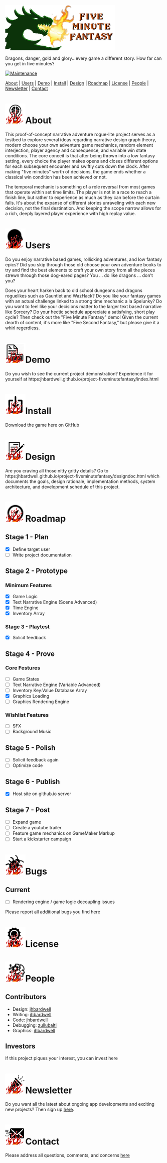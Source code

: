 ![Five Minute Fantasy Project Read Me](/images/header.png)

Dragons, danger, gold and glory...every game a different story. 
How far can you get in five minutes?

[![Maintenance](https://img.shields.io/badge/Maintained-yes-green.svg)](https://github.com/jhbardwell/jhbardwell.github.io)

[About](#About) | [Users](#Users) | [Demo](#Demo) | [Install](#Install) | [Design](#Design) | [Roadmap](#Roadmap) | [License](#License) | [People](#People) | [Newsletter](#Newsletter) | [Contact](#Contact)

# ![About](/images/about.png)About 
This proof-of-concept narrative adventure rogue-lite project serves as a testbed to explore several ideas regarding narrative design graph theory, modern choose your own adventure game mechanics, random element interjection, player agency and consequence, and variable win state conditions. The core conceit is that after being thrown into a low fantasy setting, every choice the player makes opens and closes different options for each subsequent encounter and swiftly cuts down the clock. After making "five minutes" worth of decisions, the game ends whether a classical win condition has been achieved or not.
 
The temporal mechanic is something of a role reversal from most games that operate within set time limits. The player is not in a race to reach a finish line, but rather to experience as much as they can before the curtain falls. It's about the expanse of different stories unraveling with each new decision, not the final destination. And keeping the scope narrow allows for a rich, deeply layered player experience with high replay value.


# ![Users](/images/users.png)Users
Do you enjoy narrative based games, rollicking adventures, and low fantasy epics? Did you skip through those old choose your own adventure books to try and find the best elements to craft your own story from all the pieces strewn through those dog-eared pages? You ... do like dragons ... don't you?

Does your heart harken back to old school dungeons and dragons roguelikes such as Gauntlet and WazHack? Do you like your fantasy games with an actual challenge linked to a strong time mechanic a la Spelunky? Do you want to feel like your decisions matter to the larger text based narrative like Sorcery? Do your hectic schedule appreciate a satisfying, short play cycle? Then check out the "Five Minute Fantasy" demo! Given the current dearth of content, it's more like "Five Second Fantasy," but please give it a whirl regerdless.

# ![Demo](/images/demo.png)Demo
Do you wish to see the current project demonstration? Experience it for yourself at https:jhbardwell.github.io/project-fiveminutefantasy/index.html

# ![Install](/images/install.png)Install
Download the game here on GitHub

# ![Design](/images/design.png)Design
Are you craving all those nitty gritty details? Go to https:jhbardwell.github.io/project-fiveminutefantasy/designdoc.html which documents the goals, design rationale, implementation methods, system architecture, and development schedule of this project.

# ![Roadmap](/images/roadmap.png)Roadmap
## Stage 1 - Plan
- [X] Define target user
- [ ] Write project documentation

## Stage 2 - Prototype
### Minimum Features
- [X] Game Logic
- [X] Text Narrative Engine (Scene Advanced)
- [X] Time Engine
- [X] Inventory Array

### Stage 3 - Playtest
- [X] Solicit feedback

## Stage 4 - Prove
### Core Festures
- [ ] Game States
- [ ] Text Narrative Engine (Variable Advanced)
- [ ] Inventory Key:Value Database Array 
- [X] Graphics Loading
- [ ] Graphics Rendering Engine

### Wishlist Features
- [ ] SFX
- [ ] Background Music
        
## Stage 5 - Polish
- [ ] Solicit feedback again
- [ ] Optimize code

## Stage 6 - Publish
- [X] Host site on github.io server

## Stage 7 - Post
- [ ] Expand game
- [ ] Create a youtube trailer
- [ ] Feature game mechanics on GameMaker Markup
- [ ] Start a kickstarter campaign

# ![Bugs](/images/bugs.png)Bugs

## Current
- [ ] Rendering engine / game logic decoupling issues 

Please report all additional bugs you find here

# ![License](/images/license.png)License


# ![People](/images/people.png)People
## Contributors
- Design: [jhbardwell](https://github.com/jhbardwell)
- Writing: [jhbardwell](https://github.com/jhbardwell)
- Code: [jhbardwell](https://github.com/jhbardwel)
- Debugging: [zullubalti](https://www.fiverr.com/zullubalti/debug-your-html-css-javascript-code)
- Graphics: [jhbardwell](https://github.com/jhbardwell)
## Investors
If this project piques your interest, you can invest here

# ![Newsletter](/images/newsletter.png)Newsletter
Do you want all the latest about ongoing app developments and exciting new projects? Then sign up [here](https://jeffreybardwell.com/sendy/subscription?f=6x4w4Uh71014jJOESdfio6xcewae763pRAzSfj7irZuWdB8L8892O9A892xV6qp892juL1LRkvjEzZEC7oYmFBh5HYNmOw).

# ![Contact](/images/contact.png)Contact
Please address all questions, comments, and concerns [here](jhbardwell@gmail.com)
